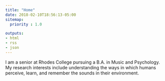 ```yaml
---
title: "Home"
date: 2018-02-10T18:56:13-05:00
sitemap:
  priority : 1.0

outputs:
- html
- rss
- json
---
```

I am a senior at Rhodes College pursuing a B.A. in Music and Psychology. My research interests include understanding the ways in which humans perceive, learn, and remember the sounds in their environment.